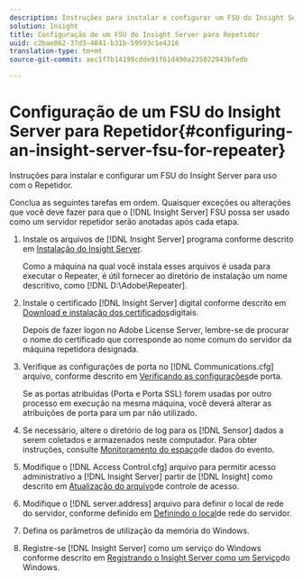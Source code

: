 ```yaml
---
description: Instruções para instalar e configurar um FSU do Insight Server para uso com o Repetidor.
solution: Insight
title: Configuração de um FSU do Insight Server para Repetidor
uuid: c2bae862-37d3-4841-b31b-59593c1e4316
translation-type: tm+mt
source-git-commit: aec1f7b14198cdde91f61d490a235022943bfedb

---
```



# Configuração de um FSU do Insight Server para Repetidor{#configuring-an-insight-server-fsu-for-repeater}

Instruções para instalar e configurar um FSU do Insight Server para uso com o Repetidor.

Conclua as seguintes tarefas em ordem. Quaisquer exceções ou alterações que você deve fazer para que o [!DNL Insight Server] FSU possa ser usado como um servidor repetidor serão anotadas após cada etapa.

1. Instale os arquivos de [!DNL Insight Server] programa conforme descrito em [Instalação do Insight Server](../../../../home/c-inst-svr/c-install-ins-svr/c-install-ins-svr.md#concept-1c796b4ca427474f99ec6ba34d8254cd).

   Como a máquina na qual você instala esses arquivos é usada para executar o Repeater, é útil fornecer ao diretório de instalação um nome descritivo, como [!DNL D:\Adobe\Repeater].

1. Instale o certificado [!DNL Insight Server] digital conforme descrito em [Download e instalação dos certificados](../../../../home/c-inst-svr/c-install-ins-svr/t-install-proc-inst-svr-dpu/c-dnld-dgtl-cert/c-dnld-dgtl-cert.md#concept-4f79c240492f4e52b6375b4b3bbefa17)digitais.

   Depois de fazer logon no Adobe License Server, lembre-se de procurar o nome do certificado que corresponde ao nome comum do servidor da máquina repetidora designada.

1. Verifique as configurações de porta no [!DNL Communications.cfg] arquivo, conforme descrito em [Verificando as configurações](../../../../home/c-inst-svr/c-install-ins-svr/t-install-proc-inst-svr-dpu/t-chk-pt-stgs.md#task-a91191b0a19e4437aa535a27c734ae64)de porta.

   Se as portas atribuídas (Porta e Porta SSL) forem usadas por outro processo em execução na mesma máquina, você deverá alterar as atribuições de porta para um par não utilizado.

1. Se necessário, altere o diretório de log para os [!DNL Sensor] dados a serem coletados e armazenados neste computador. Para obter instruções, consulte [Monitoramento do espaço](../../../../home/c-inst-svr/c-admin-inst-svr/c-mntr-disk-spc/t-mntr-evt-data-spc.md#task-a54d4bd16b96437f943cd09e5d848440)de dados do evento.
1. Modifique o [!DNL Access Control.cfg] arquivo para permitir acesso administrativo a [!DNL Insight Server] partir de [!DNL Insight] como descrito em [Atualização do arquivo](../../../../home/c-inst-svr/c-install-ins-svr/t-install-proc-inst-svr-dpu/c-updt-accss-ctrl-file.md#concept-fb9aa0c0e0664c018528f56d01c4808d)de controle de acesso.
1. Modifique o [!DNL server.address] arquivo para definir o local de rede do servidor, conforme definido em [Definindo o local](../../../../home/c-inst-svr/c-install-ins-svr/t-install-proc-inst-svr-dpu/c-svrs-ntwk-loc/c-svrs-ntwk-loc.md#concept-87dd2aa3448c415ca1285bc445a8c649)de rede do servidor.
1. Defina os parâmetros de utilização da memória do Windows.
1. Registre-se [!DNL Insight Server] como um serviço do Windows conforme descrito em [Registrando o Insight Server como um Serviço](../../../../home/c-inst-svr/c-install-ins-svr/t-install-proc-inst-svr-dpu/c-reg-wdws-svc.md#concept-f2c7aa891d544a2595aa01d0d796a540)do Windows.
